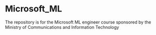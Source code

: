 # Microsoft_ML
The repository is for the Microsoft ML engineer course sponsored by the Ministry of Communications and Information Technology
